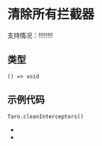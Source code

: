# 清除所有拦截器
支持情况：!!!!!!!!
## 类型[​](cleanInterceptors.html#类型)
```tsx
() => void
```

## 示例代码[​](cleanInterceptors.html#示例代码)
```tsx
Taro.cleanInterceptors()
```

- 
-
